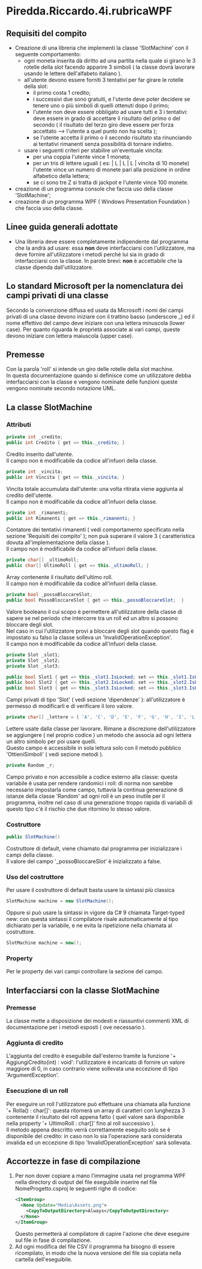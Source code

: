 # Piredda.Riccardo.4i.rubricaWPF

## Requisiti del compito
* Creazione di una libreria che implementi la classe 'SlotMachine' con il seguente comportamento:
  * ogni moneta inserita dà diritto ad una partita nella quale si girano le 3 rotelle della slot facendo apparire 3 simboli ( la classe dovrà lavorare usando le lettere dell'alfabeto italiano ).
  * all'utente devono essere forniti 3 tentativi per far girare le rotelle della slot: 
    * il primo costa 1 credito;
    * i successivi due sono gratuiti, e l'utente deve poter decidere se tenere uno o più simboli di quelli ottenuti dopo il primo;
    * l'utente non deve essere obbligato ad usare tutti e 3 i tentativi: deve essere in grado di accettare il risultato del primo o del secondo ( il risultato del terzo giro deve essere per forza accettato --> l'utente a quel punto non ha scelta );
    * se l'utente accetta il primo o il secondo risultato sta rinunciando ai tentativi rimanenti senza possibilità di tornare indietro.
  * usare i seguenti criteri per stabilire un'eventuale vincita:
    * per una coppia l'utente vince 1 moneta;
    * per un tris di lettere uguali ( es: | L | L | L | vincita di 10 monete) l'utente vince un numero di monete pari alla posizione in ordine alfabetico della lettera;
    * se ci sono tre Z si tratta di jackpot e l'utente vince 100 monete.
* creazione di un programma console che faccia uso della classe 'SlotMachine';
* creazione di un programma WPF ( Windows Presentation Foundation ) che faccia uso della classe.

## Linee guida generali adottate
* Una libreria deve essere completamente indipendente dal programma che la andrà ad usare: essa **non** deve interfacciarsi con l'utilizzatore, ma deve fornire all'utilizzatore i metodi perché lui sia in grado di interfacciarsi con la classe. In parole brevi: **non** è accettabile che la classe dipenda dall'utilizzatore.

## Lo standard Microsoft per la nomenclatura dei campi privati di una classe
Secondo la convenzione diffusa ed usata da Microsoft i nomi dei campi privati di una classe devono iniziare con il trattino basso (underscore _) ed il nome effettivo del campo deve iniziare con una lettera minuscola (lower case).
Per quanto riguarda le proprietà associate ai vari campi, queste devono iniziare con lettera maiuscola (upper case).

## Premesse
Con la parola 'roll' si intende un giro delle rotelle della slot machine.<br>
In questa documentazione quando si definisce come un utilizzatore debba interfacciarsi con la classe e vengono nominate delle funzioni queste vengono nominate secondo notazione UML.

## La classe SlotMachine
### Attributi
```C#
private int _credito;
public int Credito { get => this._credito; }
```
Credito inserito dall'utente.<br>
Il campo non è modificabile da codice all'infuori della classe.
```C#
private int _vincita;
public int Vincita { get => this._vincita; }
```
Vincita totale accumulata dall'utente: una volta ritirata viene aggiunta al credito dell'utente.<br>
Il campo non è modificabile da codice all'infuori della classe.
```C#
private int _rimanenti;
public int Rimanenti { get => this._rimanenti; }
```
Contatore dei tentativi rimanenti ( vedi comportamento specificato nella sezione 'Requisiti dei compito' ); non puà superare il valore 3 ( caratteristica dovuta all'implementazione della classe ).<br>
Il campo non è modificabile da codice all'infuori della classe.
```C#
private char[] _ultimoRoll;
public char[] UltimoRoll { get => this._ultimoRoll; }
```
Array contenente il risultato dell'ultimo roll.<br>
Il campo non è modificabile da codice all'infuori della classe.
```C#
private bool _possoBloccareSlot;
public bool PossoBloccareSlot { get => this._possoBloccareSlot;  }
```
Valore booleano il cui scopo è permettere all'utilizzatore della classe di sapere se nel periodo che intercorre tra un roll ed un altro si possono bloccare degli slot.<br>
Nel caso in cui l'utilizzatore provi a bloccare degli slot quando questo flag è impostato su falso la classe solleva un 'InvalidOperationException'.<br>
Il campo non è modificabile da codice all'infuori della classe.
```C#
private Slot _slot1;
private Slot _slot2;
private Slot _slot3;

public bool Slot1 { get => this._slot1.IsLocked; set => this._slot1.IsLocked = value; }
public bool Slot2 { get => this._slot2.IsLocked; set => this._slot2.IsLocked = value; }
public bool Slot3 { get => this._slot3.IsLocked; set => this._slot3.IsLocked = value; }
```
Campi privati di tipo 'Slot' ( vedi sezione 'dipendenze' ): all'utilizzatore è permesso di modificarli e di verificare il loro valore.
```C#
private char[] _lettere = { 'A', 'C', 'D', 'E', 'F', 'G', 'H', 'I', 'L', 'M', 'N', 'O', 'P', 'Q', 'R', 'S', 'T', 'U', 'V', 'Z' };
```
Lettere usate dalla classe per lavorare. Rimane a discrezione dell'utilizzatore se aggiungere ( nel proprio codice ) un metodo che associa ad ogni lettera un altro simbolo per poi usare quelli.<br>
Questo campo è accessibile in sola lettura solo con il metodo pubblico 'OttieniSimboli' ( vedi sezione metodi ).
```C#
private Random _r;
```
Campo privato e non accessibile a codice esterno alla classe: questa variabile è usata per rendere randomici i roll: di norma non sarebbe necessario impostarla come campo, tuttavia la continua generazione di istanze della classe 'Random' ad ogni roll è un peso inutile per il programma, inoltre nel caso di una generazione troppo rapida di variabili di questo tipo c'è il rischio che due ritornino lo stesso valore. 
### Costruttore
```C#
public SlotMachine()
```
Costruttore di default, viene chiamato dal programma per inizializzare i campi della classe.<br>
Il valore del campo '_possoBloccareSlot' è inizializzato a false.

### Uso del costruttore
Per usare il costruttore di default basta usare la sintassi più classica
```C#
SlotMachine machine = new SlotMachine();
```
Oppure si può usare la sintassi in vigore da C# 9 chiamata Target-typed new: con questa sintassi il compilatore risale automaticamente al tipo dichiarato per la variabile, e ne evita la ripetizione nella chiamata al costruttore.
```C#
SlotMachine machine = new();
```

### Property
Per le property dei vari campi controllare la sezione del campo.

## Interfacciarsi con la classe SlotMachine
### Premesse
La classe mette a disposizione dei modesti e riassuntivi commenti XML di documentazione per i metodi esposti ( ove necessario ).
### Aggiunta di credito
L'aggiunta del credito è eseguibile dall'esterno tramite la funzione '+ AggiungiCredito(int) : void': l'utilizzatore è incaricato di fornire un valore maggiore di 0, in caso contrario viene sollevata una eccezione di tipo 'ArgumentException'.
### Esecuzione di un roll
Per eseguire un roll l'utilizzatore può effettuare una chiamata alla funzione '+ Rolla() : char[]': questa ritornerà un array di caratteri con lunghezza 3 contenente il risultato del roll appena fatto ( quel valore sarà disponibile nella property '+ UltimoRoll : char[]' fino al roll successivo ).<br>
Il metodo appena descritto verrà correttamente eseguito solo se è disponibile del credito: in caso non lo sia l'operazione sarà considerata invalida ed un eccezione di tipo 'InvalidOperationException' sarà sollevata.

## Accortezze in fase di compilazione
1) Per non dover copiare a mano l'immagine usata nel programma WPF nella directory di output del file eseguibile inserire nel file NomeProgetto.csproj le seguenti righe di codice:
    ```XML
    <ItemGroup>
      <None Update="Media\Assets.png">
        <CopyToOutputDirectory>Always</CopyToOutputDirectory>
      </None>
    </ItemGroup>
    ```
    Questo permetterà al compilatore di capire l'azione che deve eseguire sul file in fase di compilazione.
2) Ad ogni modifica del file CSV il programma ha bisogno di essere ricompilato, in modo che la nuova versione del file sia copiata nella cartella dell'eseguibile.